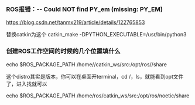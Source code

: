 ### ROS报错：-- Could NOT find PY_em (missing: PY_EM)
https://blog.csdn.net/tanmx219/article/details/122765853

替换catkin为这个
catkin_make -DPYTHON_EXECUTABLE=/usr/bin/python3

### 创建ROS工作空间的时候的几个位置填什么
echo $ROS_PACKAGE_PATH /home/<username>/catkin_ws/src:/opt/ros/<distro>/share

这个distro其实是版本，你可以在桌面开terminal，cd /，ls，就能看到opt文件了，进入找就可以

echo $ROS_PACKAGE_PATH /home/ros/catkin_ws/src:/opt/ros/noetic/share


